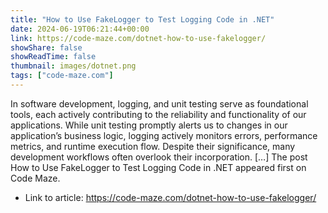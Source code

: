 ```yaml
---
title: "How to Use FakeLogger to Test Logging Code in .NET"
date: 2024-06-19T06:21:44+00:00
link: https://code-maze.com/dotnet-how-to-use-fakelogger/
showShare: false
showReadTime: false
thumbnail: images/dotnet.png
tags: ["code-maze.com"]
---
```

In software development, logging, and unit testing serve as foundational tools, each actively contributing to the reliability and functionality of our applications. While unit testing promptly alerts us to changes in our application’s business logic, logging actively monitors errors, performance metrics, and runtime execution flow. Despite their significance, many development workflows often overlook their incorporation. […]
The post How to Use FakeLogger to Test Logging Code in .NET appeared first on Code Maze.

- Link to article: https://code-maze.com/dotnet-how-to-use-fakelogger/